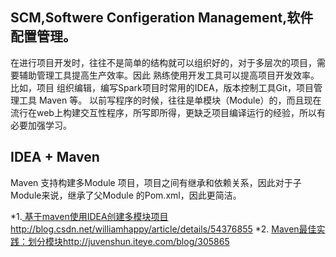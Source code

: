 ## SCM,Softwere Configeration Management,软件配置管理。

在进行项目开发时，往往不是简单的结构就可以组织好的，对于多层次的项目，需要辅助管理工具提高生产效率。因此 熟练使用开发工具可以提高项目开发效率。比如，项目
组织编辑，编写Spark项目时常用的IDEA，版本控制工具Git，项目管理工具 Maven 等。
以前写程序的时候，往往是单模块（Module）的，而且现在流行在web上构建交互性程序，所写即所得，更缺乏项目编译运行的经验，所以有必要加强学习。

## IDEA + Maven
Maven 支持构建多Module 项目，项目之间有继承和依赖关系，因此对于子Module来说，继承了父Module 的Pom.xml，因此更简洁。

*1.[ 基于maven使用IDEA创建多模块项目http://blog.csdn.net/williamhappy/article/details/54376855](http://blog.csdn.net/williamhappy/article/details/54376855)
*2. [Maven最佳实践：划分模块http://juvenshun.iteye.com/blog/305865](http://juvenshun.iteye.com/blog/305865)
